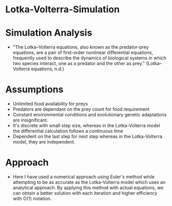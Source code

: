 # Lotka-Volterra-Simulation

# Simulation Analysis

- "The Lotka–Volterra equations, also known as the predator-prey equations, are a pair of first-order nonlinear differential equations, frequently used to describe the dynamics of biological systems in which two species interact, one as a predator and the other as prey." (Lotka–Volterra equations, n.d.) 

# Assumptions

- Unlimited food availability for preys
- Predators are dependant on the prey count for food requirement
- Constant environmental conditions and evolutionary genetic adaptations are insignificant.
- It's discrete with small step size, whereas in the Lotka-Volterra model the differential calculation follows a continuous time
- Dependent on the last step for next step whereas in the Lotka-Volterra model, they are independent.
 
# Approach

- Here I have used a numerical approach using Euler's method while attempting to be as accurate as the Lotka-Volterra model which uses an analytical approach. By applying this method with actual equations, we can obtain a better solution with each iteration and higher efficiency with O(1) notation.

